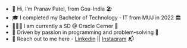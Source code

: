 - 👋 Hi, I’m Pranav Patel, from Goa-India 🏖️
- 🎓 I completed my Bachelor of Technology - IT from MUJ in 2022 🏛️
- 👨🏻‍💻 I am currently a SD @ Oracle Cerner 🤖
- 🌱 Driven by passion in programming and problem-solving 👀
- 📨 Reach out to me here - [Linkedin](https://www.linkedin.com/in/pranavjpatel8/) || [Instagram](https://www.instagram.com/pra.nnavv/) 📬

<!---
pranavpatel08/pranavpatel08 is a ✨ special ✨ repository because its `README.md` (this file) appears on your GitHub profile.
You can click the Preview link to take a look at your changes.
--->
